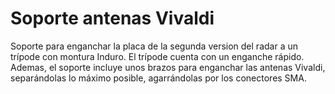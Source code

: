 # Soporte antenas Vivaldi
Soporte para enganchar la placa de la segunda version del radar a un trípode con montura Induro. El trípode cuenta con un enganche rápido.
Ademas, el soporte incluye unos brazos para enganchar las antenas Vivaldi, separándolas lo máximo posible, agarrándolas por los conectores SMA.